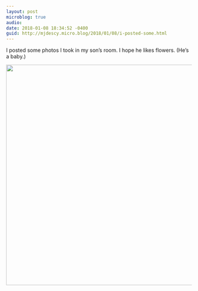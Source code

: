 ```yaml
---
layout: post
microblog: true
audio: 
date: 2018-01-08 18:34:52 -0400
guid: http://mjdescy.micro.blog/2018/01/08/i-posted-some.html
---
```

I posted some photos I took in my son’s room. I hope he likes flowers. (He’s a baby.)

<img src="http://mjdescy.micro.blog/uploads/2018/e7e3b446ac.jpg" width="600" height="599" />
